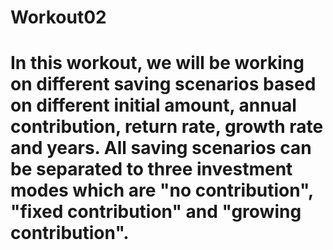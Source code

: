 # Workout02
# In this workout, we will be working on different saving scenarios based on different initial amount, annual contribution, return rate, growth rate and years. All saving scenarios can be separated to three investment modes which are "no contribution", "fixed contribution" and "growing contribution".
